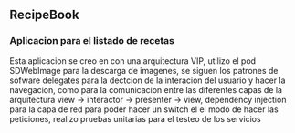 ## RecipeBook

### Aplicacion para el listado de recetas

Esta aplicacion se creo en con una arquitectura VIP, 
utilizo el pod SDWebImage para la descarga de imagenes, 
se siguen los patrones de sofware delegates para la dectcion de la interacion del usuario y hacer la navegacion,
como para la comunicacion entre las diferentes capas de la arquitectura view -> interactor -> presenter -> view,
dependency injection para la capa de red para poder hacer un switch el el modo de hacer las peticiones, 
realizo pruebas unitarias para el testeo de los servicios
